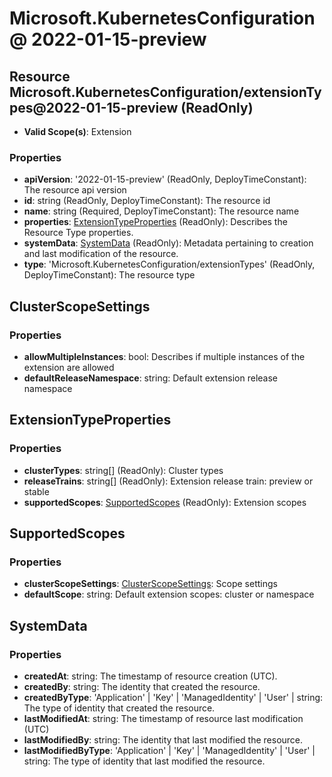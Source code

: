 # Microsoft.KubernetesConfiguration @ 2022-01-15-preview

## Resource Microsoft.KubernetesConfiguration/extensionTypes@2022-01-15-preview (ReadOnly)
* **Valid Scope(s)**: Extension
### Properties
* **apiVersion**: '2022-01-15-preview' (ReadOnly, DeployTimeConstant): The resource api version
* **id**: string (ReadOnly, DeployTimeConstant): The resource id
* **name**: string (Required, DeployTimeConstant): The resource name
* **properties**: [ExtensionTypeProperties](#extensiontypeproperties) (ReadOnly): Describes the Resource Type properties.
* **systemData**: [SystemData](#systemdata) (ReadOnly): Metadata pertaining to creation and last modification of the resource.
* **type**: 'Microsoft.KubernetesConfiguration/extensionTypes' (ReadOnly, DeployTimeConstant): The resource type

## ClusterScopeSettings
### Properties
* **allowMultipleInstances**: bool: Describes if multiple instances of the extension are allowed
* **defaultReleaseNamespace**: string: Default extension release namespace

## ExtensionTypeProperties
### Properties
* **clusterTypes**: string[] (ReadOnly): Cluster types
* **releaseTrains**: string[] (ReadOnly): Extension release train: preview or stable
* **supportedScopes**: [SupportedScopes](#supportedscopes) (ReadOnly): Extension scopes

## SupportedScopes
### Properties
* **clusterScopeSettings**: [ClusterScopeSettings](#clusterscopesettings): Scope settings
* **defaultScope**: string: Default extension scopes: cluster or namespace

## SystemData
### Properties
* **createdAt**: string: The timestamp of resource creation (UTC).
* **createdBy**: string: The identity that created the resource.
* **createdByType**: 'Application' | 'Key' | 'ManagedIdentity' | 'User' | string: The type of identity that created the resource.
* **lastModifiedAt**: string: The timestamp of resource last modification (UTC)
* **lastModifiedBy**: string: The identity that last modified the resource.
* **lastModifiedByType**: 'Application' | 'Key' | 'ManagedIdentity' | 'User' | string: The type of identity that last modified the resource.


